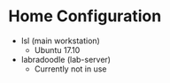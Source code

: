 # Home Configuration

* lsl (main workstation)
    * Ubuntu 17.10
* labradoodle (lab-server)
    * Currently not in use
